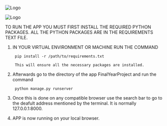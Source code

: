 ![Logo](https://upload.wikimedia.org/wikipedia/en/f/f0/WallStreetBets.png)

![Logo](https://imgur.com/a/coBm0wT)



TO RUN THE APP YOU MUST FIRST INSTALL THE REQUIRED PYTHON PACKAGES.
ALL THE PYTHON PACKAGES ARE IN THE REQUIREMENTS TEXT FILE.

1) IN YOUR VIRTUAL ENVIRONMENT OR MACHINE RUN  THE COMMAND 

		pip install -r /path/to/requirements.txt

		This will ensure all the necessary packages are installed.

2) Afterwards go to the directory of the app FinalYearProject and run the command

		python manage.py runserver

3) Once this is done on any compatible browser use the search bar to go to the deafult address mentioned by the terminal. It is normally 127.0.0.1:8000.

	
4) APP is now running on your local browser. 
